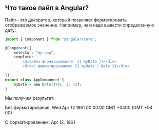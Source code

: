 ## <a name="pipe"></a>Что такое пайп в Angular?

Пайп - это декоратор, который позволяет форматировать отображаемое значение. Например, нам надо вывести определенную дату:

```typescript
import { Component } from "@angular/core";

@Component({
	selector: "my-app",
	template: `
		<div>Без форматирования: {{ myDate }}</div>
		<div>С форматированием: {{ myDate | date }}</div>
	`,
})
export class AppComponent {
	myDate = new Date(1961, 3, 12);
}
```

Мы получим результат:

Без форматирования: Wed Apr 12 1961 00:00:00 GMT +0400 (GMT +04 00)

С форматированием: Apr 12, 1961
